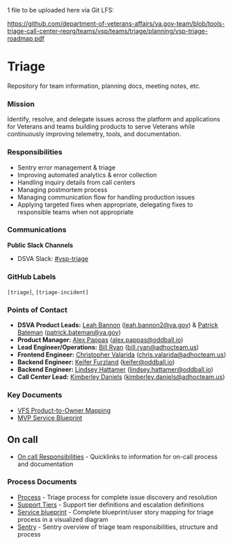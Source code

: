 1 file to be uploaded here via Git LFS:

https://github.com/department-of-veterans-affairs/va.gov-team/blob/tools-triage-call-center-reorg/teams/vsp/teams/triage/planning/vsp-triage-roadmap.pdf

# Triage
Repository for team information, planning docs, meeting notes, etc.

### Mission
Identify, resolve, and delegate issues across the platform and applications for Veterans and teams building products to
serve Veterans while continuously improving telemetry, tools, and documentation.

### Responsibilities
- Sentry error management & triage
- Improving automated analytics & error collection
- Handling inquiry details from call centers
- Managing postmortem process
- Managing communication flow for handling production issues
- Applying targeted fixes when appropriate, delegating fixes to responsible teams when not appropriate

### Communications
**Public Slack Channels**
- DSVA Slack: [#vsp-triage](https://dsva.slack.com/messages/CK1FA11H8)

### GitHub Labels
`[triage]`, `[triage-incident]`

### Points of Contact
- **DSVA Product Leads:** [Leah Bannon](https://github.com/leahbannon) (leah.bannon2@va.gov) & [Patrick Bateman](https://github.com/batemapf) (patrick.bateman@va.gov)
- **Product Manager:** [Alex Pappas](https://github.com/alexpappasoddball) (alex.pappas@oddball.io)
- **Lead Engineer/Operations:** [Bill Ryan](https://github.com/omgitsbillryan) (bill.ryan@adhocteam.us)
- **Frontend Engineer:** [Christopher Valarida](https://github.com/cvalarida) (chris.valarida@adhocteam.us)
- **Backend Engineer:** [Keifer Furzland](https://github.com/kfrz) (keifer@oddball.io)
- **Backend Engineer:** [Lindsey Hattamer](https://github.com/lindseysaari) (lindsey.hattamer@oddball.io)
- **Call Center Lead:** [Kimberley Daniels]() (kimberley.daniels@adhocteam.us)

### Key Documents
- [VFS Product-to-Owner Mapping](https://docs.google.com/spreadsheets/d/1hzz6whEGoQJQbiNvIggirhydYYdv57nfOZfLvFqZ1pQ/edit?ts=5d28958a#gid=1535759874)
- [MVP Service Blueprint](https://miro.com/app/board/o9J_kxLjIq0=/)

## On call
- [On call Responsibilities](https://github.com/department-of-veterans-affairs/va.gov-team/blob/master/teams/vsp/teams/triage/OnCall.md) - Quicklinks to information for on-call process and documentation

### Process Documents
- [Process](https://github.com/department-of-veterans-affairs/va.gov-team/blob/master/platform/triage/Process.md) - Triage process for complete issue discovery and resolution 
- [Support Tiers](https://github.com/department-of-veterans-affairs/va.gov-team/blob/master/teams/vsp/teams/triage/SupportTiers.md) - Support tier definitions and escalation definitions
- [Service blueprint](https://miro.com/app/board/o9J_kxLjIq0=/) - Complete blueprint/user story mapping for triage process in a visualized diagram 
- [Sentry](https://github.com/department-of-veterans-affairs/va.gov-team/blob/master/platform/triage/Sentry.md) - Sentry overview of triage team responsibilities, structure and process

